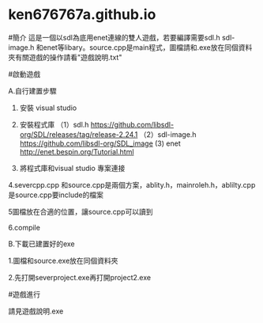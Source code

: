 # ken676767a.github.io
#簡介
這是一個以sdl為底用enet連線的雙人遊戲，若要編譯需要sdl.h sdl-image.h 和enet等libary。source.cpp是main程式，圖檔請和.exe放在同個資料夾有關遊戲的操作請看"遊戲說明.txt"

#啟動遊戲

A.自行建置步驟

1. 安裝 visual studio

2. 安裝程式庫
    （1）sdl.h 
            https://github.com/libsdl-org/SDL/releases/tag/release-2.24.1
    （2）sdl-image.h 
            https://github.com/libsdl-org/SDL_image
     (3) enet     
             http://enet.bespin.org/Tutorial.html
             
3. 將程式庫和visual studio 專案連接

4.severcpp.cpp 和source.cpp是兩個方案，ablity.h，mainroleh.h，ablilty.cpp是source.cpp要include的檔案

5圖檔放在合適的位置，讓source.cpp可以讀到

6.compile

B.下載已建置好的exe

1.圖檔和source.exe放在同個資料夾

2.先打開severproject.exe再打開project2.exe

#遊戲進行

請見遊戲說明.exe
